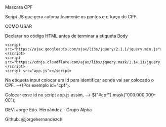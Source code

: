 Mascara CPF

Script JS que gera automaticamente os pontos e o traço do CPF.

COMO USAR

Declarar no código HTML antes de terminar a etiqueta Body

    <script src="https://ajax.googleapis.com/ajax/libs/jquery/2.1.1/jquery.min.js"></script>
    <script src="https://cdnjs.cloudflare.com/ajax/libs/jquery.mask/1.14.11/jquery.mask.min.js"></script>
    <script src="app.js"></script>
    
Na etiqueta input colocar um id para identificar aonde vai ser colocado o CPF.
   -->(Por exemplo id="cpf").
    
Colocar esse id no script app.js assim,
   --> $("#cpf").mask("000.000.000-00");

DEV: Jorge Edo. Hernández - Grupo Alpha

Github: @jorgehernandezch
